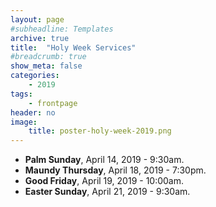 ```yaml
---
layout: page
#subheadline: Templates
archive: true
title:  "Holy Week Services"
#breadcrumb: true
show_meta: false
categories:
    - 2019
tags:
    - frontpage
header: no
image:
    title: poster-holy-week-2019.png
---
```

* **Palm Sunday**, April 14, 2019 - 9:30am.
* **Maundy Thursday**, April 18, 2019 - 7:30pm.
* **Good Friday**, April 19, 2019 - 10:00am.
* **Easter Sunday**, April 21, 2019 - 9:30am.

